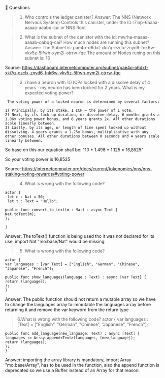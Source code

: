 🙋 Questions
> 1. Who controls the ledger canister?
Answer: 
    The NNS (Network Nervous System) Controls this canister, under the ID r7inp-6aaaa-aaaaa-aaabq-cai or NNS Root

> 2. What is the subnet of the canister with the id: mwrha-maaaa-aaaab-qabqq-cai? How much nodes are running this subnet?
Answer:
    The Subnet is: pae4o-o6dxf-xki7q-ezclx-znyd6-fnk6w-vkv5z-5lfwh-xym2i-otrrw-fqe
    The amount of Nodes runing on this subnet is: 16

Source: https://dashboard.internetcomputer.org/subnet/pae4o-o6dxf-xki7q-ezclx-znyd6-fnk6w-vkv5z-5lfwh-xym2i-otrrw-fqe

> 3. i have a neuron with 1O ICPs locked with a dissolve delay of 4 years - my neuron has been locked for 2 years. What is my expected voting power?

     The voting power of a locked neuron is determined by several factors:

    1) Principally, by its stake. 1 ICP = the power of 1 vote.
    2) Next, by its lock up duration, or dissolve delay. 6 months grants a 1.06x voting power bonus, and 8 years grants 2x. All other durations scale linearly between.
    3) Lastly, by its age, or length of time spent locked up without dissolving. 4 years grants a 1.25x bonus, multiplicative with any other bonuses. All other durations between 0 seconds and 4 years scale linearly between.

So base on this our equation shall be: "10 * 1.498 * 1.125 = 16,8525"

So your voting power is 16,8525

Source: https://internetcomputer.org/docs/current/tokenomics/nns/nns-staking-voting-rewards/#voting-power

> 4. What is wrong with the following code?

    actor {
     let n : Nat = 50;
     let t : Text = "Hello";

    public func convert_to_text(m : Nat) : async Text {
    Nat.toText(m);
    };
 
    }

Answer:
    The toText() function is being used tho it was not declared for its use, import Nat "mo:base/Nat" would be missing

> 5. What is wrong with the following code?

    actor {
    var languages : [var Text] = ["English", "German", "Chinese", "Japanese", "French"];

    public func show_languages(language : Text) : async [var Text] {
    return (languages);
    };
    }

Answer:
    The public function should not return a mutable array so we have to change the languages array to immutable the languages array before returning it and remove the var keyword from the return type

> 6.What is wrong with the following code?
    actor {
    var languages : [Text] = ["English", "German", "Chinese", "Japanese", "French"];

    public func add_language(new_language: Text) : async [Text] {
    languages := Array.append<Text>(languages, [new_language]);
    return (languages);
    };
    }

Answer:
    importing the array library is mandatory, import Array "mo:base/Array", has to be used in the function, also the append function is deprecated so we use a Buffer instead of an Array for that reason.